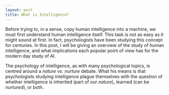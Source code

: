 ```yaml
---
layout: post
title: What is Intelligence?
---
```


Before trying to, in a sense, copy human intelligence into a machine, we must first understand human intelligence itself. This task is not as easy as it might sound at first. In fact, psychologists have been studying this concept for centuries. In this post, I will be giving an overview of the study of human intelligence, and what implications each popular point of view has for the modern day study of AI.

 The psychology of intelligence, as with many psychological topics, is centred around a *nature vs. nurture* debate. What his means is that psychologists studying intelligence plague themselves with the question of whether intelligence is inherited (part of our *nature*), learned (can be *nurtured*), or both. 


 <!--  Over the years, many different definitions have been proposed, from umbrella definitions trying to encompass what it means to be *smart*, to fractured definitions in which multiple types of intelligence are identified. realized through the inherent structure of our brains, genes, and other internal  ; and how much is learned, or can be cultivated through things such as schooling and social interaction. -->
